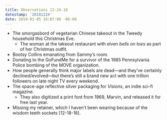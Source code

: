 ```yaml
---
title: Observations 12-24-18
datestamp: '20181224'
date: 2019-01-05 16:07:00 -06:00
---
```


- The smorgasbord of vegetarian Chinese takeout in the Tweedy household this Christmas Eve.
	- The woman at the takeout restaurant with elven *bells on toes* as part of her Christmas outfit.
- Bootsy Collins emanating from Sammy’s room.
- Donating to the GoFundMe for a survivor of the 1985 Pennsylvania Police bombing of the MOVE organization.
- How people generally think major labels are dead—and they’ve certainly declined/evolved—but there’s still a brand new act with one trillion followers on late night TV every weekend.
- The space-age reflective silver packaging for *Visions*, an indie sci-fi magazine.
	- They also digitized a print font from 1969, Marvin, and released it for free last year.
- Missing my retainer, which I haven’t been wearing because of the wisdom teeth sockets [12-18-18].
